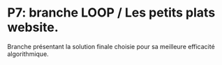 # P7: branche LOOP / Les petits plats website.

Branche présentant la solution finale choisie pour sa meilleure efficacité algorithmique.